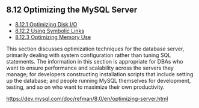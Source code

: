 ## 8.12 Optimizing the MySQL Server

- [8.12.1 Optimizing Disk I/O](https://dev.mysql.com/doc/refman/8.0/en/disk-issues.html)
- [8.12.2 Using Symbolic Links](https://dev.mysql.com/doc/refman/8.0/en/symbolic-links.html)
- [8.12.3 Optimizing Memory Use](https://dev.mysql.com/doc/refman/8.0/en/optimizing-memory.html)

This section discusses optimization techniques for the database server, primarily dealing with system configuration rather than tuning SQL statements. The information in this section is appropriate for DBAs who want to ensure performance and scalability across the servers they manage; for developers constructing installation scripts that include setting up the database; and people running MySQL themselves for development, testing, and so on who want to maximize their own productivity.



https://dev.mysql.com/doc/refman/8.0/en/optimizing-server.html

